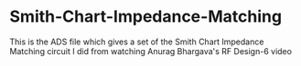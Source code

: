 # Smith-Chart-Impedance-Matching
This is the ADS file which gives a set of the Smith Chart Impedance Matching circuit I did from watching Anurag Bhargava's RF Design-6 video

